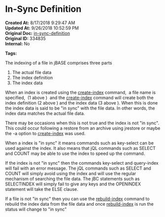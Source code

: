 # In-Sync Definition

**Created At:** 8/17/2018 9:29:47 AM  
**Updated At:** 9/26/2018 10:52:59 PM  
**Original Doc:** [in-sync-definition](https://docs.jbase.com/48152-indexes/in-sync-definition)  
**Original ID:** 334835  
**Internal:** No  

**Tags:**
<badge text='sync' vertical='middle' />
<badge text='file indexing' vertical='middle' />

The indexing of a file in jBASE comprises three parts

1. The actual file data
2. The index definition
3. The index data


When an index is created using the [create-index](./../create-index) command,  a file name is specified,  (1 above )  and the [create-index](./../create-index) command will create both the index definition (2 above ) and the index data (3 above ). When this is done the index data is said to be "in sync" with the file data. In other words, the index data matches the actual file data.

There may be occasions when this is not true and the index is not "in sync". This could occur following a restore from an archive using jrestore or maybe the -a option to [create-index](./../create-index) was used.

When a index is "in sync" it means commands such as key-select can be used against the index. It also means that jQL commands such as SELECT and COUNT may be able to use the index to speed up the command.

If the index is not "in sync" then the commands key-select and query-index will fail with an error message. The jQL commands such as SELECT and COUNT will simply avoid using the index and will use the regular mechanism of searching the file data. The jBC statements such as SELECTINDEX will simply fail to give any keys and the OPENINDEX statement will take the ELSE clause.

If a file is not "in sync" then you can use the [rebuild-index](./../rebuild-index) command to rebuild the index data from the file data and once [rebuild-index](./../rebuild-index) is run the status will change to "in sync"

